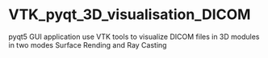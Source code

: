 # VTK_pyqt_3D_visualisation_DICOM
pyqt5 GUI application use VTK tools  to visualize DICOM files in 3D modules in two modes Surface Rending and Ray Casting   
